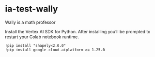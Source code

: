 # ia-test-wally
Wally is a math professor 


Install the Vertex AI SDK  for Python. After installing you’ll be prompted to restart your Colab notebook runtime.

```
!pip install "shapely<2.0.0"
!pip install google-cloud-aiplatform >= 1.25.0
```
